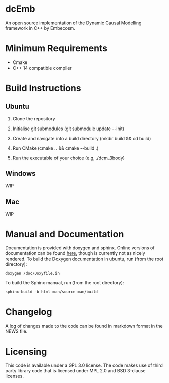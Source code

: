 # dcEmb
An open source implementation of the Dynamic Causal Modelling framework in C++
by Embecosm. 

# Minimum Requirements
- Cmake
- C++ 14 compatible compiler

# Build Instructions

## Ubuntu
1. Clone the repository

2. Initialise git submodules (git submodule update --init)

3. Create and navigate into a build directory (mkdir build && cd build)

4. Run CMake (cmake .. && cmake --build .)

5. Run the executable of your choice (e.g, ./dcm_3body)

## Windows
WIP

## Mac
WIP

# Manual and Documentation
Documentation is provided with doxygen and sphinx. Online versions of
documentation can be found [here](https://embecosm.github.io/dcEmb_docs/),
though is currently not as nicely rendered. To build the Doxygen 
documentation in ubuntu, run (from the root directory):

    doxygen /doc/Doxyfile.in

To build the Sphinx manual, run (from the root directory):

    sphinx-build -b html man/source man/build

# Changelog
A log of changes made to the code can be found in markdown format in the NEWS
file.

# Licensing
This code is available under a GPL 3.0 license. The code makes use of third
party library code that is licensed under MPL 2.0 and BSD 3-clause licenses. 




